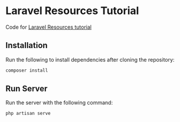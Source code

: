 # Laravel Resources Tutorial

Code for [Laravel Resources tutorial](https://blog.shahednasser.com/beginners-guide-to-laravel-resources/)

## Installation

Run the following to install dependencies after cloning the repository:

```bash
composer install
```

## Run Server

Run the server with the following command:

```bash
php artisan serve
```
